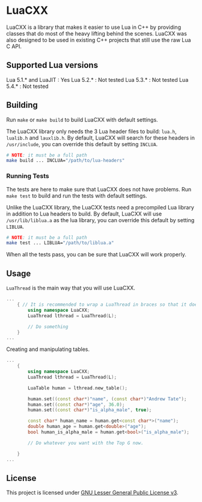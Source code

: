 # LuaCXX

LuaCXX is a library that makes it easier to use Lua in C++ by providing classes that do most of the heavy lifting behind the scenes.
LuaCXX was also designed to be used in existing C++ projects that still use the raw Lua C API.

## Supported Lua versions
Lua 5.1.* and LuaJIT : Yes
Lua 5.2.* : Not tested
Lua 5.3.* : Not tested
Lua 5.4.* : Not tested

## Building
Run `make` or `make build` to build LuaCXX with default settings.

The LuaCXX library only needs the 3 Lua header files to build: `lua.h`, `lualib.h` and `lauxlib.h`.
By default, LuaCXX will search for these headers in `/usr/include`, you can override this default by setting `INCLUA`.
```sh
# NOTE: it must be a full path
make build ... INCLUA="/path/to/lua-headers"
```

### Running Tests
The tests are here to make sure that LuaCXX does not have problems.
Run `make test` to build and run the tests with default settings.

Unlike the LuaCXX library, the LuaCXX tests need a precompiled Lua library in addition to Lua headers to build.
By default, LuaCXX will use `/usr/lib/liblua.a` as the lua library, you can override this default by setting `LIBLUA`.
```sh
# NOTE: it must be a full path
make test ... LIBLUA="/path/to/liblua.a"
```

When all the tests pass, you can be sure that LuaCXX will work properly.

## Usage

`LuaThread` is the main way that you will use LuaCXX.
```cpp
...
	{ // It is recommended to wrap a LuaThread in braces so that it does not delete itself before previous threads
		using namespace LuaCXX;
		LuaThread lthread = LuaThread(L);

		// Do something
	}
...
```

Creating and manipulating tables.
```cpp
...
	{
		using namespace LuaCXX;
		LuaThread lthread = LuaThread(L);

		LuaTable human = lthread.new_table();

		human.set((const char*)"name", (const char*)"Andrew Tate");
		human.set((const char*)"age", 36.0);
		human.set((const char*)"is_alpha_male", true);

		const char* human_name = human.get<const char*>("name");
		double human_age = human.get<double>("age");
		bool human_is_alpha_male = human.get<bool>("is_alpha_male");

		// Do whatever you want with the Top G now.

	}
...
```

## License
This project is licensed under [GNU Lesser General Public License v3](LICENSE).